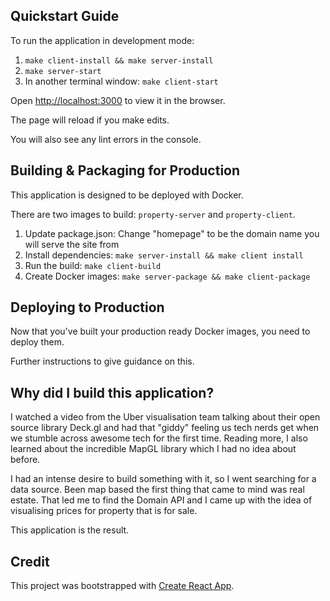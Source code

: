 ## Quickstart Guide

To run the application in development mode:

1. `make client-install && make server-install`
2. `make server-start`
3. In another terminal window: `make client-start`

Open [http://localhost:3000](http://localhost:3000) to view it in the browser.

The page will reload if you make edits.

You will also see any lint errors in the console.

## Building & Packaging for Production

This application is designed to be deployed with Docker.

There are two images to build: `property-server` and `property-client`.

1. Update package.json: Change "homepage" to be the domain name you will serve the site from
2. Install dependencies: `make server-install && make client install`
3. Run the build: `make client-build`
4. Create Docker images: `make server-package && make client-package`

## Deploying to Production

Now that you've built your production ready Docker images, you need to deploy them.

Further instructions to give guidance on this.

## Why did I build this application?

I watched a video from the Uber visualisation team talking about their open source library Deck.gl and had that "giddy" feeling us tech nerds get when we stumble across awesome tech for the first time. Reading more, I also learned about the incredible MapGL library which I had no idea about before.

I had an intense desire to build something with it, so I went searching for a data source. Been map based the first thing that came to mind was real estate. That led me to find the Domain API and I came up with the idea of visualising prices for property that is for sale.

This application is the result.

## Credit

This project was bootstrapped with [Create React App](https://github.com/facebook/create-react-app).
